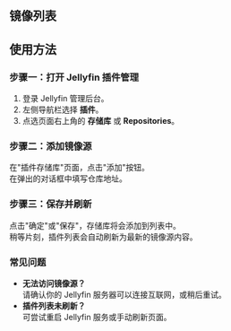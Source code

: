 ## 镜像列表

<RepoItem
  name="Jellyfin"
  originalUrl="https://repo.jellyfin.org/files/plugin/manifest.json"
  repositoryUrl="https://repo.jellyfin.org/files/plugin/manifest.json"
  timestamp="2025-08-08T13:56:38.022Z"
  status="error"
  :successRate="50"
/>
<RepoItem
  name="Jellyfin Unstable"
  originalUrl="https://repo.jellyfin.org/files/plugin-unstable/manifest.json"
  repositoryUrl="https://repo.jellyfin.org/files/plugin-unstable/manifest.json"
  timestamp="2025-08-08T13:56:38.043Z"
  status="error"
  :successRate="50"
/>
<RepoItem
  name="Ani-Sync Repo"
  originalUrl="https://raw.githubusercontent.com/vosmiic/jellyfin-ani-sync/master/manifest.json"
  repositoryUrl="https://jellyfin-mirror.oss-cn-wuhan-lr.aliyuncs.com/plugins/AniSync_Repo/manifest.json"
  timestamp="2025-08-08T13:56:38.045Z"
  status="success"
  :successRate="100"
/>
<RepoItem
  name="dkanada's Repo"
  originalUrl="https://raw.githubusercontent.com/dkanada/jellyfin-plugin-intros/master/manifest.json"
  repositoryUrl="https://jellyfin-mirror.oss-cn-wuhan-lr.aliyuncs.com/plugins/dkanadas_Repo/manifest.json"
  timestamp="2025-08-08T13:56:38.047Z"
  status="success"
  :successRate="100"
/>
<RepoItem
  name="ShokoAnime's Repo"
  originalUrl="https://raw.githubusercontent.com/ShokoAnime/Shokofin/metadata/stable/manifest.json"
  repositoryUrl="https://jellyfin-mirror.oss-cn-wuhan-lr.aliyuncs.com/plugins/ShokoAnimes_Repo/manifest.json"
  timestamp="2025-08-08T13:56:38.051Z"
  status="success"
  :successRate="100"
/>
<RepoItem
  name="TubeArchivist's Repo"
  originalUrl="https://raw.githubusercontent.com/tubearchivist/tubearchivist-jf-plugin/master/manifest.json"
  repositoryUrl="https://jellyfin-mirror.oss-cn-wuhan-lr.aliyuncs.com/plugins/TubeArchivists_Repo/manifest.json"
  timestamp="2025-08-08T13:56:38.052Z"
  status="success"
  :successRate="100"
/>
<RepoItem
  name="IntroSkipper's Repo"
  originalUrl="https://manifest.intro-skipper.org/manifest.json"
  repositoryUrl="https://manifest.intro-skipper.org/manifest.json"
  timestamp="2025-08-08T13:56:38.053Z"
  status="error"
  :successRate="0"
/>
<RepoItem
  name="9p4's Single-Sign-On (SSO) Repo"
  originalUrl="https://raw.githubusercontent.com/9p4/jellyfin-plugin-sso/manifest-release/manifest.json"
  repositoryUrl="https://jellyfin-mirror.oss-cn-wuhan-lr.aliyuncs.com/plugins/9p4s_SingleSignOn_SSO_Repo/manifest.json"
  timestamp="2025-08-08T13:56:38.044Z"
  status="success"
  :successRate="100"
/>
<RepoItem
  name="danieladov's Repo"
  originalUrl="https://raw.githubusercontent.com/danieladov/JellyfinPluginManifest/master/manifest.json"
  repositoryUrl="https://jellyfin-mirror.oss-cn-wuhan-lr.aliyuncs.com/plugins/danieladovs_Repo/manifest.json"
  timestamp="2025-08-08T13:56:38.046Z"
  status="success"
  :successRate="100"
/>
<RepoItem
  name="k-matti's Repo"
  originalUrl="https://raw.githubusercontent.com/k-matti/jellyfin-plugin-repository/master/manifest.json"
  repositoryUrl="https://jellyfin-mirror.oss-cn-wuhan-lr.aliyuncs.com/plugins/kmattis_Repo/manifest.json"
  timestamp="2025-08-08T13:56:38.048Z"
  status="success"
  :successRate="100"
/>
<RepoItem
  name="LinFor's Repo"
  originalUrl="https://raw.githubusercontent.com/LinFor/jellyfin-plugin-kinopoisk/master/dist/manifest.json"
  repositoryUrl="https://jellyfin-mirror.oss-cn-wuhan-lr.aliyuncs.com/plugins/LinFors_Repo/manifest.json"
  timestamp="2025-08-08T13:56:38.049Z"
  status="success"
  :successRate="100"
/>
<RepoItem
  name="LizardByte's Repo"
  originalUrl="https://app.lizardbyte.dev/jellyfin-plugin-repo/manifest.json"
  repositoryUrl="https://jellyfin-mirror.oss-cn-wuhan-lr.aliyuncs.com/plugins/LizardBytes_Repo/manifest.json"
  timestamp="2025-08-08T13:56:38.049Z"
  status="success"
  :successRate="100"
/>
<RepoItem
  name="Metashark' Repo"
  originalUrl="https://github.com/cxfksword/jellyfin-plugin-metashark/releases/download/manifest/manifest_cn.json"
  repositoryUrl="https://jellyfin-mirror.oss-cn-wuhan-lr.aliyuncs.com/plugins/Metashark_Repo/manifest.json"
  timestamp="2025-08-08T13:56:38.053Z"
  status="success"
  :successRate="100"
/>

<script setup>
import RepoItem from './.vitepress/components/RepoItem.vue'
</script>

## 使用方法

### 步骤一：打开 Jellyfin 插件管理

1. 登录 Jellyfin 管理后台。
2. 左侧导航栏选择 **插件**。
3. 点选页面右上角的 **存储库** 或 **Repositories**。

### 步骤二：添加镜像源

在"插件存储库"页面，点击"添加"按钮。  
在弹出的对话框中填写仓库地址。

### 步骤三：保存并刷新

点击"确定"或"保存"，存储库将会添加到列表中。  
稍等片刻，插件列表会自动刷新为最新的镜像源内容。

### 常见问题

- **无法访问镜像源？**  
  请确认你的 Jellyfin 服务器可以连接互联网，或稍后重试。
- **插件列表未刷新？**  
  可尝试重启 Jellyfin 服务或手动刷新页面。
